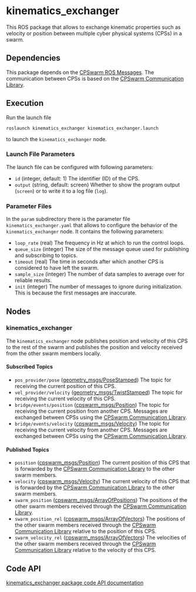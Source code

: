 # kinematics_exchanger

This ROS package that allows to exchange kinematic properties such as velocity or position between multiple cyber physical systems (CPSs) in a swarm.

## Dependencies
This package depends on the [CPSwarm ROS Messages](https://github.com/cpswarm/cpswarm_msgs). The communication between CPSs is based on the [CPSwarm Communication Library](https://github.com/cpswarm/swarmio).

## Execution
Run the launch file
```
roslaunch kinematics_exchanger kinematics_exchanger.launch
```
to launch the `kinematics_exchanger` node.

### Launch File Parameters
The launch file can be configured with following parameters:
* `id` (integer, default: 1)
  The identifier (ID) of the CPS.
* `output` (string, default: screen)
  Whether to show the program output (`screen`) or to write it to a log file (`log`).

### Parameter Files
In the `param` subdirectory there is the parameter file `kinematics_exchanger.yaml` that allows to configure the behavior of the `kinematics_exchanger` node. It contains the following parameters:
* `loop_rate` (real)
  The frequency in Hz at which to run the control loops.
* `queue_size` (integer)
  The size of the message queue used for publishing and subscribing to topics.
* `timeout` (real)
  The time in seconds after which another CPS is considered to have left the swarm.
* `sample_size` (integer)
  The number of data samples to average over for reliable results.
* `init` (integer)
  The number of messages to ignore during initialization. This is because the first messages are inaccurate.

## Nodes

### kinematics_exchanger
The `kinematics_exchanger` node publishes position and velocity of this CPS to the rest of the swarm and publishes the position and velocity received from the other swarm members locally.

#### Subscribed Topics
* `pos_provider/pose` ([geometry_msgs/PoseStamped](https://docs.ros.org/api/geometry_msgs/html/msg/PoseStamped.html))
  The topic for receiving the current position of this CPS.
* `vel_provider/velocity` ([geometry_msgs/TwistStamped](https://docs.ros.org/api/geometry_msgs/html/msg/TwistStamped.html))
  The topic for receiving the current velocity of this CPS.
* `bridge/events/position` ([cpswarm_msgs/Position](https://cpswarm.github.io/cpswarm_msgs/html/msg/Position.html))
  The topic for receiving the current position from another CPS. Messages are exchanged between CPSs using the [CPSwarm Communication Library](https://github.com/cpswarm/swarmio).
* `bridge/events/velocity` ([cpswarm_msgs/Velocity](https://cpswarm.github.io/cpswarm_msgs/html/msg/Velocity.html))
  The topic for receiving the current velocity from another CPS. Messages are exchanged between CPSs using the [CPSwarm Communication Library](https://github.com/cpswarm/swarmio).

#### Published Topics
* `position` ([cpswarm_msgs/Position](https://cpswarm.github.io/cpswarm_msgs/html/msg/Position.html))
  The current position of this CPS that is forwarded by the [CPSwarm Communication Library](https://github.com/cpswarm/swarmio) to the other swarm members.
* `velocity` ([cpswarm_msgs/Velocity](https://cpswarm.github.io/cpswarm_msgs/html/msg/Velocity.html))
  The current velocity of this CPS that is forwarded by the [CPSwarm Communication Library](https://github.com/cpswarm/swarmio) to the other swarm members.
* `swarm_position` ([cpswarm_msgs/ArrayOfPositions](https://cpswarm.github.io/cpswarm_msgs/html/msg/ArrayOfPositions.html))
  The positions of the other swarm members received through the [CPSwarm Communication Library](https://github.com/cpswarm/swarmio).
* `swarm_position_rel` ([cpswarm_msgs/ArrayOfVectors](https://cpswarm.github.io/cpswarm_msgs/html/msg/ArrayOfVectors.html))
  The positions of the other swarm members received through the [CPSwarm Communication Library](https://github.com/cpswarm/swarmio) relative to the position of this CPS.
* `swarm_velocity_rel` ([cpswarm_msgs/ArrayOfVectors](https://cpswarm.github.io/cpswarm_msgs/html/msg/ArrayOfVectors.html))
  The velocities of the other swarm members received through the [CPSwarm Communication Library](https://github.com/cpswarm/swarmio) relative to the velocity of this CPS.

## Code API
[kinematics_exchanger package code API documentation](https://cpswarm.github.io/swarm_functions/kinematics_exchanger/docs/html/files.html)
